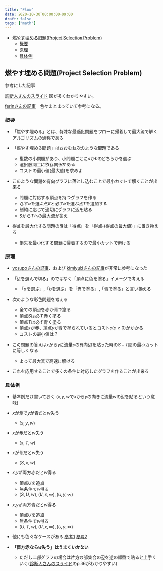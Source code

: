 ```yaml
---
title: "Flow"
date: 2020-10-30T00:00:00+09:00
draft: false
tags: ["math"]
---
```


<!-- @import "[TOC]" {cmd="toc" depthFrom=1 depthTo=6 orderedList=false} -->

<!-- code_chunk_output -->

- [燃やす埋める問題(Project Selection Problem)](#燃やす埋める問題project-selection-problem)
  - [概要](#概要)
  - [原理](#原理)
  - [具体例](#具体例)

<!-- /code_chunk_output -->

## 燃やす埋める問題(Project Selection Problem)

参考にした記事

[診断人さんのスライド](https://www.slideshare.net/shindannin/project-selection-problem) 図が多くわかりやすい。

[ferinさんの記事](https://ferin-tech.hatenablog.com/entry/2019/10/28/%E7%87%83%E3%82%84%E3%81%99%E5%9F%8B%E3%82%81%E3%82%8B%E5%95%8F%E9%A1%8C)　色々まとまっていて参考になる。

### 概要

- 「燃やす埋める」とは、特殊な最適化問題をフローに帰着して最大流で解くアルゴリズムの通称である
  
- 「燃やす埋める問題」はおおむね次のような問題である
  - 複数の小問題があり、小問題ごとに$a$か$b$のどちらかを選ぶ
  - 選択肢同士に依存関係がある
  - コストの最小値(最大値)を求めよ

- このような問題を有向グラフに落とし込むことで最小カットで解くことが出来る
  - 問題に対応する頂点を持つグラフを作る
  - 必ず$a$を選ぶ点$S$と必ず$b$を選ぶ点$T$を追加する
  - 制約に応じて適切にグラフに辺を貼る
  - $S$から$T$への最大流が答え

- 得点を最大化する問題の時は「得点」を「得点-(得点の最大値)」に置き換える
  - 損失を最小化する問題に帰着するので最小カットで解ける

### 原理

- [yosupoさんの記事](https://yosupo.hatenablog.com/entry/2015/03/31/134336)、および
[kimiyukiさんの記事](https://kimiyuki.net/blog/2017/12/05/minimum-cut-and-project-selection-problem/)が非常に参考になった

- 「辺を選んで切る」のではなく「頂点に色を塗る」イメージで考える
  - 「$a$を選ぶ」,「$b$を選ぶ」を「赤で塗る」,「青で塗る」と言い換える

- 次のような彩色問題を考える
  - 全ての頂点を赤か青で塗る
  - 頂点$S$は必ず赤く塗る
  - 頂点$T$は必ず青く塗る
  - 頂点$x$が赤、頂点$y$が青で塗られているとコスト$c(c \geq 0)$がかかる
  - コストの最小値は？

- この問題の答えは$x$から$y$に流量$c$の有向辺を貼った時の$S-T$間の最小カットに等しくなる
  - よって最大流で高速に解ける

- これを応用することで多くの条件に対応したグラフを作ることが出来る

### 具体例

- 基本例だけ書いておく
  ($x,y,w$で$x$から$y$の向きに流量$w$の辺を貼るという意味)

- $x$が赤で$y$が青だと$w$失う
  - $(x,y,w)$

- $x$が赤だと$w$失う
  - $(x,T,w)$

- $x$が青だと$w$失う
  - $(S,x,w)$

- $x$,$y$が両方赤だと$w$得る
  - 頂点$U$を追加
  - 無条件で$w$得る
  - $(S,U,w),(U,x,\infty),(U,y,\infty)$

- $x$,$y$が両方青だと$w$得る
  - 頂点$U$を追加
  - 無条件で$w$得る
  - $(U,T,w),(U,x,\infty),(U,y,\infty)$

- 他にも色々なケースがある [参考1](https://ferin-tech.hatenablog.com/entry/2019/10/28/%E7%87%83%E3%82%84%E3%81%99%E5%9F%8B%E3%82%81%E3%82%8B%E5%95%8F%E9%A1%8C) [参考2](https://ei1333.github.io/luzhiled/snippets/memo/project-selection.html)

- **「両方赤なら$w$失う」はうまくいかない**
  - ただし二部グラフの場合は片方の部集合の辺を逆の順番で貼ると上手くいく([診断人さんのスライド](https://www.slideshare.net/shindannin/project-selection-problem)のp.66がわかりやすい)


